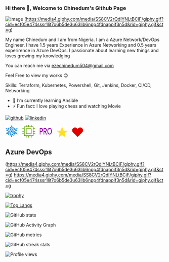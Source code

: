 ### Hi there 👋, Welcome to Chinedum's Github Page
![image](https://user-images.githubusercontent.com/102483586/191707640-e28558d3-5bdd-447b-862b-79f0ecb1574a.png)
(https://media4.giphy.com/media/SS8CV2rQdlYNLtBCiF/giphy.gif?cid=ecf05e474sssr1lit7o6b5de3u63lib6npp4fdnappif3n5d&rid=giphy.gif&ct=g)


My name Chinedum and I am from Nigeria. I am a Azure Network/DevOps Engineer. I have 1.5 years Experience in Azure Networking and 0.5 years experirence in Azure DevOps. I passionate about learning new things and loves growing my knowledging

You can reach me via ezechinedum504@gmail.com

Feel Free to view my works :blush:

Skills: Terraform, Kubernetes, Powershell, Git, Jenkins, Docker, CI/CD, Networking

- 🌱 I’m currently learning Ansible 
- ⚡ Fun fact: I love playing chess and watching Movie 


[<img src='https://cdn.jsdelivr.net/npm/simple-icons@3.0.1/icons/github.svg' alt='github' height='40'>](https://github.com/EzeChinedumUchenna)  [<img src='https://cdn.jsdelivr.net/npm/simple-icons@3.0.1/icons/linkedin.svg' alt='linkedin' height='40'>](https://www.linkedin.com/in/https://www.linkedin.com/in/eze-chinedum-01b064147//)  

<a href='https://archiveprogram.github.com/'><img src='https://raw.githubusercontent.com/acervenky/animated-github-badges/master/assets/acbadge.gif' width='40' height='40'></a> <a href='https://docs.github.com/en/developers'><img src='https://raw.githubusercontent.com/acervenky/animated-github-badges/master/assets/devbadge.gif' width='40' height='40'></a> <a href='https://github.com/pricing'><img src='https://raw.githubusercontent.com/acervenky/animated-github-badges/master/assets/pro.gif' width='40' height='40'></a> <a href='https://stars.github.com/'><img src='https://raw.githubusercontent.com/acervenky/animated-github-badges/master/assets/starbadge.gif' width='35' height='35'></a> <a href='https://docs.github.com/en/github/supporting-the-open-source-community-with-github-sponsors'><img src='https://raw.githubusercontent.com/acervenky/animated-github-badges/master/assets/sponsorbadge.gif' width='35' height='35'></a> 

## Azure DevOps
(https://media4.giphy.com/media/SS8CV2rQdlYNLtBCiF/giphy.gif?cid=ecf05e474sssr1lit7o6b5de3u63lib6npp4fdnappif3n5d&rid=giphy.gif&ct=g)
https://media4.giphy.com/media/SS8CV2rQdlYNLtBCiF/giphy.gif?cid=ecf05e474sssr1lit7o6b5de3u63lib6npp4fdnappif3n5d&rid=giphy.gif&ct=g


[![trophy](https://github-profile-trophy.vercel.app/?username=EzeChinedumUchenna)](https://github.com/ryo-ma/github-profile-trophy)

[![Top Langs](https://github-readme-stats.vercel.app/api/top-langs/?username=EzeChinedumUchenna)](https://github.com/anuraghazra/github-readme-stats)

![GitHub stats](https://github-readme-stats.vercel.app/api?username=EzeChinedumUchenna&show_icons=true&count_private=true)  

![GitHub Activity Graph](https://activity-graph.herokuapp.com/graph?username=EzeChinedumUchenna)  

![GitHub metrics](https://metrics.lecoq.io/EzeChinedumUchenna)  

![GitHub streak stats](https://github-readme-streak-stats.herokuapp.com/?user=EzeChinedumUchenna)  

![Profile views](https://gpvc.arturio.dev/EzeChinedumUchenna)  
